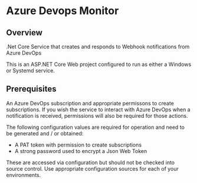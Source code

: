 # Azure Devops Monitor

## Overview 
.Net Core Service that creates and responds to Webhook notifications from Azure DevOps

This is an ASP.NET Core Web project configured to run as either a Windows or Systemd service.

## Prerequisites

An Azure DevOps subscription and appropriate permissons to create subscriptions.  If you wish the service to interact with Azure DevOps when a notification is received, permissions will also be required for those actions.

The following configuration values are required for operation and need to be generated and / or obtained:
- A PAT token with permission to create subscriptions
- A strong password used to encrypt a Json Web Token

These are accessed via configuration but should not be checked into source control.  Use appropriate configuration sources for each of your environments.





